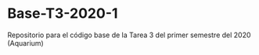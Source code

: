 # Base-T3-2020-1
 Repositorio para el código base de la Tarea 3 del primer semestre del 2020 (Aquarium) 
